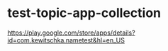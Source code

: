 # test-topic-app-collection


https://play.google.com/store/apps/details?id=com.kewitschka.nametest&hl=en_US
